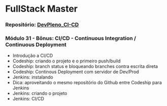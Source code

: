 # FullStack Master

### Repositório: [DevPleno_CI-CD](https://github.com/RenatoSiqueira/DevPleno_CI-CD)

### Módulo 31 - Bônus: CI/CD - Continuous Integration / Continuous Deployment
- Introdução a CI/CD
- Codeship: criando o projeto e o primeiro push/build
- Codeship: branch status e bloqueando branches contra escrita direta
- Codeship: Continous Deployment com servidor de Dev/Prod
- Jenkins: instalando
- Dica: aproveitando o mesmo repositório do Github entre Codeship para Jenkins
- Jenkins: criando o projeto
- Jenkins: CI/CD